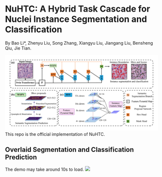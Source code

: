 # NuHTC: A Hybrid Task Cascade for Nuclei Instance Segmentation and Classification

By Bao Li*, Zhenyu Liu, Song Zhang, Xiangyu Liu, Jiangang Liu, Bensheng Qiu, Jie Tian.

![](./resources/nuhtc.jpg)
This repo is the official implementation of NuHTC.

## Overlaid Segmentation and Classification Prediction
The demo may take around 10s to load. 
![](./resources/instance_demo.gif)